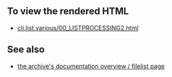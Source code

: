 To view the rendered HTML
-------------------------

* [cli.list.various/00_LISTPROCESSING2.html](http://jakobi.github.com/script-archive-doc/cli.list.various/00_LISTPROCESSING2.html)


See also
--------

* [the archive's documentation overview / filelist page](http://jakobi.github.com/script-archive-doc/ "Peter's Script-Archive Overview and Filelist")

